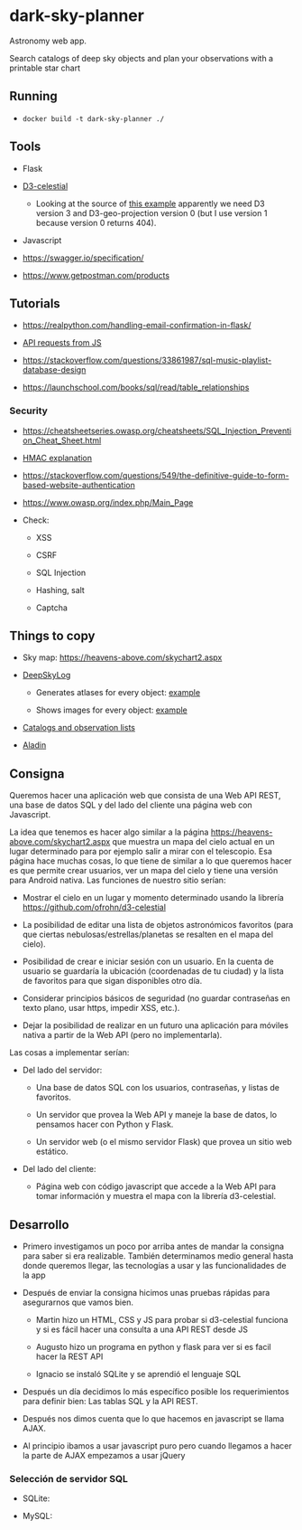 # dark-sky-planner

Astronomy web app.

Search catalogs of deep sky objects and plan your observations with a printable
star chart

## Running

- `docker build -t dark-sky-planner ./`

## Tools

- Flask

- [D3-celestial](https://github.com/ofrohn/d3-celestial)

  - Looking at the source of
    [this example](https://armchairastronautics.blogspot.com/p/skymap.html)
    apparently we need D3 version 3 and D3-geo-projection version 0 (but I use
    version 1 because version 0 returns 404).

- Javascript

- https://swagger.io/specification/

- https://www.getpostman.com/products

## Tutorials

- https://realpython.com/handling-email-confirmation-in-flask/

- [API requests from JS](https://stackoverflow.com/questions/36975619/how-to-call-a-rest-web-service-api-from-javascript)

- https://stackoverflow.com/questions/33861987/sql-music-playlist-database-design

- https://launchschool.com/books/sql/read/table_relationships

### Security

- https://cheatsheetseries.owasp.org/cheatsheets/SQL_Injection_Prevention_Cheat_Sheet.html

- [HMAC explanation](https://www.ida.liu.se/~TDP024/labs/hmacarticle.pdf)

- https://stackoverflow.com/questions/549/the-definitive-guide-to-form-based-website-authentication

- https://www.owasp.org/index.php/Main_Page

- Check:

    - XSS

    - CSRF

    - SQL Injection

    - Hashing, salt

    - Captcha

## Things to copy

- Sky map: https://heavens-above.com/skychart2.aspx

- [DeepSkyLog](https://www.deepskylog.org/index.php?indexAction=view_atlaspagesv)

    - Generates atlases for every object: [example](https://www.deepskylog.org/atlas.pdf.php?zoom=17&object=M+18)

    - Shows images for every object: [example](https://archive.stsci.edu/cgi-bin/dss_search?v=poss2ukstu_red&r=0+24+5.0&d=-72+-5&e=J2000&h=60.0&w=60&f=gif&c=none&fov=NONE&v3=)

- [Catalogs and observation lists](http://www.messier.seds.org/xtra/similar/catalogs.html)

- [Aladin](https://aladin.u-strasbg.fr/AladinLite/doc/)

## Consigna

Queremos hacer una aplicación web que consista de una Web API REST, una base de
datos SQL y del lado del cliente una página web con Javascript.

La idea que tenemos es hacer algo similar a la página
https://heavens-above.com/skychart2.aspx que muestra un mapa del cielo actual en
un lugar determinado para por ejemplo salir a mirar con el telescopio. Esa
página hace muchas cosas, lo que tiene de similar a lo que queremos hacer es que
permite crear usuarios, ver un mapa del cielo y tiene una versión para Android
nativa. Las funciones de nuestro sitio serían:

- Mostrar el cielo en un lugar y momento determinado usando la librería
    https://github.com/ofrohn/d3-celestial

- La posibilidad de editar una lista de objetos astronómicos favoritos (para que
    ciertas nebulosas/estrellas/planetas se resalten en el mapa del cielo).

- Posibilidad de crear e iniciar sesión con un usuario. En la cuenta de usuario
    se guardaría la ubicación (coordenadas de tu ciudad) y la lista de favoritos
    para que sigan disponibles otro día.

- Considerar principios básicos de seguridad (no guardar contraseñas en texto
    plano, usar https, impedir XSS, etc.).

- Dejar la posibilidad de realizar en un futuro una aplicación para móviles
    nativa a partir de la Web API (pero no implementarla).

Las cosas a implementar serían:

- Del lado del servidor:

    - Una base de datos SQL con los usuarios, contraseñas, y listas de favoritos.

    - Un servidor que provea la Web API y maneje la base de datos, lo pensamos
        hacer con Python y Flask.

    - Un servidor web (o el mismo servidor Flask) que provea un sitio web
        estático.

- Del lado del cliente:

    - Página web con código javascript que accede a la Web API para tomar
        información y muestra el mapa con la librería d3-celestial.

## Desarrollo

- Primero investigamos un poco por arriba antes de mandar la consigna para saber
    si era realizable. También determinamos medio general hasta donde queremos
    llegar, las tecnologías a usar y las funcionalidades de la app

- Después de enviar la consigna hicimos unas pruebas rápidas para asegurarnos
    que vamos bien.

    - Martin hizo un HTML, CSS y JS para probar si d3-celestial funciona y si es
        fácil hacer una consulta a una API REST desde JS

    - Augusto hizo un programa en python y flask para ver si es facil hacer la
        REST API

    - Ignacio se instaló SQLite y se aprendió el lenguaje SQL

- Después un día decidimos lo más específico posible los requerimientos para
    definir bien: Las tablas SQL y la API REST.

- Después nos dimos cuenta que lo que hacemos en javascript se llama AJAX.

- Al principio ibamos a usar javascript puro pero cuando llegamos a hacer la
    parte de AJAX empezamos a usar jQuery

### Selección de servidor SQL

- SQLite:

- MySQL:

